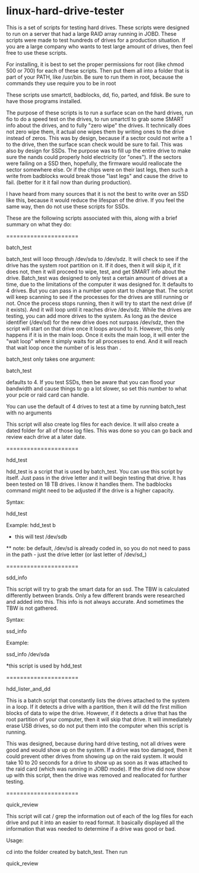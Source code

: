 # linux-hard-drive-tester
This is a set of scripts for testing hard drives. These scripts were designed to run on a server that had a large RAID array running in JOBD.  These scripts were made to test hundreds of drives for a production situation. If you are a large company who wants to test large amount of drives, then feel free to use these scripts.  

For installing, it is best to set the proper permissions for root (like chmod 500 or 700) for each of these scripts. Then put them all into a folder that is part of your PATH, like /usr/bin. Be sure to run them in root, because the commands they use require you to be in root

These scripts use smartctl, badblocks, dd, fio, parted, and fdisk. Be sure to have those programs installed.  

The purpose of these scripts is to run a surface scan on the hard drives, run fio to do a speed test on the drives, to run smartctl to grab some SMART info about the drives, and to fully "zero wipe" the drives. It technically does not zero wipe them, it actual one wipes them by writing ones to the drive instead of zeros. This was by design, because if a sector could not write a 1 to the drive, then the surface scan check would be sure to fail. This was also by design for SSDs. The purpose was to fill up the entire drive to make sure the nands could properly hold electricity (or "ones"). If the sectors were failing on a SSD then, hopefully, the firmware would reallocate the sector somewhere else. Or if the chips were on their last legs, then such a write from badblocks would break those "last legs" and cause the drive to fail.  (better for it it fail now than during production).

I have heard from many sources that it is not the best to write over an SSD like this, because it would reduce the lifespan of the drive. If you feel the same way, then do not use these scripts for SSDs.

These are the following scripts associated with this, along with a brief summary on what they do:


=====================


batch_test

batch_test will loop through /dev/sda to /dev/sdz. It will check to see if the drive has the system root partition on it. If it does, then it will skip it, if it does not, then it will proceed to wipe, test, and get SMART info about the drive. Batch_test was designed to only test a certain amount of drives at a time, due to the limitations of the computer it was designed for. It defaults to 4 drives. But you can pass in a number upon start to change that. The script will keep scanning to see if the processes for the drives are still running or not. Once the process stops running, then it will try to start the next drive (if it exists). And it will loop until it reaches drive /dev/sdz.  While the drives are testing, you can add more drives to the system. As long as the device identifier (/dev/sd) for the new drive does not surpass /dev/sdz, then the script will start on that drive once it loops around to it. However, this only happens if it is in the main loop. Once it exits the main loop, it will enter the "wait loop" where it simply waits for all processes to end. And it will reach that wait loop once the number of <current testing drives> is less than <number of drives to test>.

batch_test only takes one argument:

batch_test <number of drives to test>

<number of drives to test> defaults to 4. If you test SSDs, then be aware that you can flood your bandwidth and cause things to go a lot slower, so set this number to what your pcie or raid card can handle.

You can use the default of 4 drives to test at a time by running batch_test with no arguments

This script will also create log files for each device. It will also create a dated folder for all of those log files. This was done so you can go back and review each drive at a later date. 

=====================

hdd_test

hdd_test is a script that is used by batch_test. You can use this script by itself. Just pass in the drive letter and it will begin testing that drive. It has been tested on 18 TB drives. I know it handles them. The badblocks command might need to be adjusted if the drive is a higher capacity. 

Syntax:

hdd_test <drive letter>

Example: hdd_test b

- this will test /dev/sdb 

** note: be default, /dev/sd is already coded in, so you do not need to pass in the path - just the drive letter (or last letter of /dev/sd_)

=====================

sdd_info

This script will try to grab the smart data for an ssd. The TBW is calculated differently between brands. Only a few different brands were researched and added into this. This info is not always accurate. And sometimes the TBW is not gathered. 

Syntax:

ssd_info <device path>

Example:

ssd_info /dev/sda 

*this script is used by hdd_test


=====================

hdd_lister_and_dd

This is a batch script that constantly lists the drives attached to the system in a loop. If it detects a drive with a partition, then it will dd the first million blocks of data to wipe the drive. However, if it detects a drive that has the root partition of your computer, then it will skip that drive. It will immediately erase USB drives, so do not put them into the computer when this script is running.

This was designed, because during hard drive testing, not all drives were good and would show up on the system. If a drive was too damaged, then it could prevent other drives from showing up on the raid system. It would take 10 to 20 seconds for a drive to show up as soon as it was attached to the raid card (which was running in JOBD mode). If the drive did now show up with this script, then the drive was removed and reallocated for further testing.


=====================

quick_review

This script will cat / grep the information out of each of the log files for each drive and put it into an easier to read format. It basically displayed all the information that was needed to determine if a drive was good or bad. 

Usage:

cd into the folder created by batch_test. Then run

quick_review

